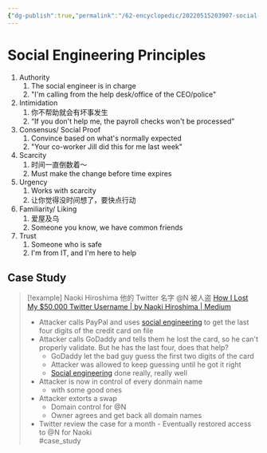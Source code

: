 ```yaml
---
{"dg-publish":true,"permalink":"/62-encyclopedic/20220515203907-social-engineering-principles/","dgHomeLink":true,"dgPassFrontmatter":false}
---
```



# Social Engineering Principles

1. Authority
   1. The social engineer is in charge
   2. "I'm calling from the help desk/office of the CEO/police"
2. Intimidation
   1. 你不帮助就会有坏事发生
   2. “If you don't help me, the payroll checks won't be processed”
3. Consensus/ Social Proof
   1. Convince based on what's normally expected
   2. "Your co-worker Jill did this for me last week"
4. Scarcity
   1. 时间一直倒数着～
   2. Must make the change before time expires
5. Urgency
   1. Works with scarcity
   2. 让你觉得没时间想了，要快点行动
6. Familiarity/ Liking
   1. 爱屋及乌
   2. Someone you know, we have common friends
7. Trust
   1. Someone who is safe
   2. I'm from IT, and I'm here to help

## Case Study

> [!example] Naoki Hiroshima
> 他的 Twitter 名字 @N 被人盗
> [How I Lost My $50,000 Twitter Username | by Naoki Hiroshima | Medium](https://medium.com/@N/how-i-lost-my-50-000-twitter-username-24eb09e026dd)
>
> - Attacker calls PayPal and uses [social engineering](20220515203457-social-engineering.md) to get the last four digits of the credit card on file
> - Attacker calls GoDaddy and tells them he lost the card, so he can't properly validate. But he has the last four, does that help?
>   - GoDaddy let the bad guy guess the first two digits of the card
>   - Attacker was allowed to keep guessing until he got it right
>   - [Social engineering](20220515203457-social-engineering.md) done really, really well
> - Attacker is now in control of every donmain name
>   - with some good ones
> - Attacker extorts a swap
>   - Domain control for @N
>   - Owner agrees and get back all domain names
> - Twitter review the case for a month - Eventually restored access to @N for Naoki  
>   #case_study
